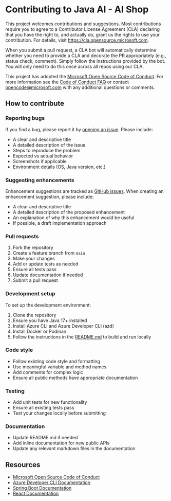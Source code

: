 # Contributing to Java AI - AI Shop

This project welcomes contributions and suggestions. Most contributions require you to agree to a
Contributor License Agreement (CLA) declaring that you have the right to, and actually do, grant us
the rights to use your contribution. For details, visit https://cla.opensource.microsoft.com.

When you submit a pull request, a CLA bot will automatically determine whether you need to provide
a CLA and decorate the PR appropriately (e.g., status check, comment). Simply follow the instructions
provided by the bot. You will only need to do this once across all repos using our CLA.

This project has adopted the [Microsoft Open Source Code of Conduct](https://opensource.microsoft.com/codeofconduct/).
For more information see the [Code of Conduct FAQ](https://opensource.microsoft.com/codeofconduct/faq/) or
contact [opencode@microsoft.com](mailto:opencode@microsoft.com) with any additional questions or comments.

## How to contribute

### Reporting bugs

If you find a bug, please report it by [opening an issue](https://github.com/Azure-Samples/java-ai/issues/new). Please include:

- A clear and descriptive title
- A detailed description of the issue
- Steps to reproduce the problem
- Expected vs actual behavior
- Screenshots if applicable
- Environment details (OS, Java version, etc.)

### Suggesting enhancements

Enhancement suggestions are tracked as [GitHub issues](https://github.com/Azure-Samples/java-ai/issues). When creating an enhancement suggestion, please include:

- A clear and descriptive title
- A detailed description of the proposed enhancement
- An explanation of why this enhancement would be useful
- If possible, a draft implementation approach

### Pull requests

1. Fork the repository
2. Create a feature branch from `main`
3. Make your changes
4. Add or update tests as needed
5. Ensure all tests pass
6. Update documentation if needed
7. Submit a pull request

### Development setup

To set up the development environment:

1. Clone the repository
2. Ensure you have Java 17+ installed
3. Install Azure CLI and Azure Developer CLI (azd)
4. Install Docker or Podman
5. Follow the instructions in the [README.md](README.md) to build and run locally

### Code style

- Follow existing code style and formatting
- Use meaningful variable and method names
- Add comments for complex logic
- Ensure all public methods have appropriate documentation

### Testing

- Add unit tests for new functionality
- Ensure all existing tests pass
- Test your changes locally before submitting

### Documentation

- Update README.md if needed
- Add inline documentation for new public APIs
- Update any relevant markdown files in the documentation

## Resources

- [Microsoft Open Source Code of Conduct](https://opensource.microsoft.com/codeofconduct/)
- [Azure Developer CLI Documentation](https://learn.microsoft.com/en-us/azure/developer/azure-developer-cli/)
- [Spring Boot Documentation](https://spring.io/projects/spring-boot)
- [React Documentation](https://reactjs.org/docs/getting-started.html)
